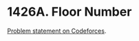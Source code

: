 # 1426A. Floor Number

[Problem statement on Codeforces](https://codeforces.com/problemset/problem/1426/A?locale=en).